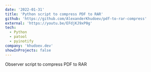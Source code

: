 ```yaml
---
date: '2022-01-31'
title: 'Python script to compress PDF to RAR'
github: 'https://github.com/AlexanderKhudoev/pdf-to-rar-compress'
external: 'https://youtu.be/EFdjKJ9xP0g'
tech:
  - Python
  - patool
  - pyinotify
company: 'khudoev.dev'
showInProjects: false
---
```


Observer script to compress PDF to RAR
